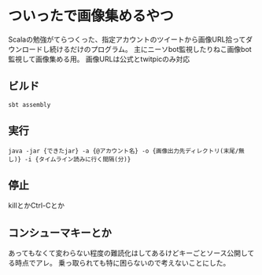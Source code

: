 # ついったで画像集めるやつ
Scalaの勉強がてらつくった、指定アカウントのツイートから画像URL拾ってダウンロードし続けるだけのプログラム。
主にニーソbot監視したりねこ画像bot監視して画像集める用。
画像URLは公式とtwitpicのみ対応

## ビルド
`sbt assembly`

## 実行
`java -jar {できたjar} -a {@アカウント名} -o {画像出力先ディレクトリ(末尾/無し)} -i {タイムライン読みに行く間隔(分)}`

## 停止
killとかCtrl-Cとか

## コンシューマキーとか
あってもなくて変わらない程度の難読化はしてあるけどキーごとソース公開してる時点でアレ。
乗っ取られても特に困らないので考えないことにした。